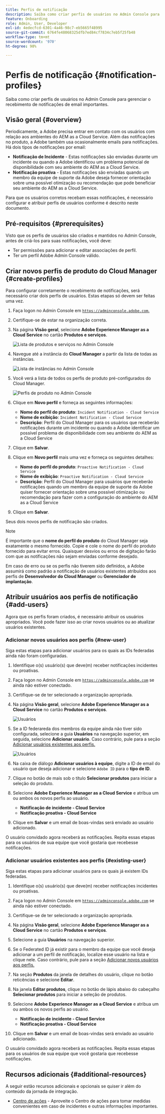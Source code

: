 ```yaml
---
title: Perfis de notificação
description: Saiba como criar perfis de usuários no Admin Console para gerenciar o recebimento de notificações de email importantes.
feature: Onboarding
role: Admin, User, Developer
exl-id: 4edecfcd-6301-4a46-98c7-eb5665f48995
source-git-commit: 6764fe48068325dfb7ed84cf7834c7eb5f25fb48
workflow-type: tm+mt
source-wordcount: '970'
ht-degree: 98%

---
```



# Perfis de notificação {#notification-profiles}

Saiba como criar perfis de usuários no Admin Console para gerenciar o recebimento de notificações de email importantes.

## Visão geral {#overview}

Periodicamente, a Adobe precisa entrar em contato com os usuários com relação aos ambientes do AEM as a Cloud Service. Além das notificações no produto, a Adobe também usa ocasionalmente emails para notificações. Há dois tipos de notificações por email:

* **Notificação de Incidente** - Estas notificações são enviadas durante um incidente ou quando a Adobe identificou um problema potencial de disponibilidade com seu ambiente do AEM as a Cloud Service.
* **Notificação proativa** - Estas notificações são enviadas quando um membro da equipe de suporte da Adobe deseja fornecer orientação sobre uma possível otimização ou recomendação que pode beneficiar seu ambiente do AEM as a Cloud Service.

Para que os usuários corretos recebam essas notificações, é necessário configurar e atribuir perfis de usuários conforme é descrito neste documento.

## Pré-requisitos {#prerequisites}

Visto que os perfis de usuários são criados e mantidos no Admin Console, antes de criá-los para suas notificações, você deve:

* Ter permissões para adicionar e editar associações de perfil.
* Ter um perfil Adobe Admin Console válido.

## Criar novos perfis de produto do Cloud Manager {#create-profiles}

Para configurar corretamente o recebimento de notificações, será necessário criar dois perfis de usuários. Estas etapas só devem ser feitas uma vez.

1. Faça logon no Admin Console em [`https://adminconsole.adobe.com`.](https://adminconsole.adobe.com)

1. Certifique-se de estar na organização correta.

1. Na página **Visão geral**, selecione **Adobe Experience Manager as a Cloud Service** no cartão **Produtos e serviços**.

   ![Lista de produtos e serviços no Admin Console](assets/products_services.png)

1. Navegue até a instância do **Cloud Manager** a partir da lista de todas as instâncias.

   ![Lista de instâncias no Admin Console](assets/cloud_manager_instance.png)

1. Você verá a lista de todos os perfis de produto pré-configurados do Cloud Manager.

   ![Perfis de produto no Admin Console](assets/cloud_manager_profiles.png)

1. Clique em **Novo perfil** e forneça as seguintes informações:

   * **Nome do perfil do produto**: `Incident Notification - Cloud Service`
   * **Nome de exibição**: `Incident Notification - Cloud Service`
   * **Descrição**: Perfil do Cloud Manager para os usuários que receberão notificações durante um incidente ou quando a Adobe identificar um possível problema de disponibilidade com seu ambiente do AEM as a Cloud Service

1. Clique em **Salvar**.

1. Clique em **Novo perfil** mais uma vez e forneça os seguintes detalhes:

   * **Nome do perfil do produto**: `Proactive Notification - Cloud Service`
   * **Nome de exibição**: `Proactive Notification - Cloud Service`
   * **Descrição**: Perfil do Cloud Manager para usuários que receberão notificações quando um membro da equipe de suporte da Adobe quiser fornecer orientação sobre uma possível otimização ou recomendação para fazer com a configuração do ambiente do AEM as a Cloud Service

1. Clique em **Salvar**.

Seus dois novos perfis de notificação são criados.

>[!NOTE]
>
>É importante que o **nome do perfil do produto** do Cloud Manager seja exatamente o mesmo fornecido. Copie e cole o nome do perfil do produto fornecido para evitar erros. Quaisquer desvios ou erros de digitação farão com que as notificações não sejam enviadas conforme desejado.
>
>Em caso de erro ou se os perfis não tiverem sido definidos, a Adobe assumirá como padrão a notificação de usuários existentes atribuídos aos perfis de **Desenvolvedor do Cloud Manager** ou **Gerenciador de implantação**.

## Atribuir usuários aos perfis de notificação {#add-users}

Agora que os perfis foram criados, é necessário atribuir os usuários apropriados. Você pode fazer isso ao criar novos usuários ou ao atualizar usuários existentes.

### Adicionar novos usuários aos perfis {#new-user}

Siga estas etapas para adicionar usuários para os quais as IDs federadas ainda não foram configuradas.

1. Identifique o(s) usuário(s) que deve(m) receber notificações incidentes ou proativas.

1. Faça logon no Admin Console em [`https://adminconsole.adobe.com`](https://adminconsole.adobe.com) se ainda não estiver conectado.

1. Certifique-se de ter selecionado a organização apropriada.

1. Na página **Visão geral**, selecione **Adobe Experience Manager as a Cloud Service** no cartão **Produtos e serviços**.

   ![Usuários](assets/product_services.png)

1. Se a ID federareda dos membros da equipe ainda não tiver sido configurada, selecione a guia **Usuários** na navegação superior, em seguida, selecione **Adicionar usuário**. Caso contrário, pule para a seção [Adicionar usuários existentes aos perfis.](#existing-users)

   ![Usuários](assets/cloud_manager_add_user.png)

1. Na caixa de diálogo **Adicionar usuários à equipe**, digite a ID de email do usuário que deseja adicionar e selecione `Adobe ID` para o **tipo de ID**.

1. Clique no botão de mais sob o título **Selecionar produtos** para iniciar a seleção do produto.

1. Selecione **Adobe Experience Manager as a Cloud Service** e atribua um ou ambos os novos perfis ao usuário.

   * **Notificação de incidente - Cloud Service**
   * **Notificação proativa - Cloud Service**

1. Clique em **Salvar** e um email de boas-vindas será enviado ao usuário adicionado.

O usuário convidado agora receberá as notificações. Repita essas etapas para os usuários de sua equipe que você gostaria que recebesse notificações.

### Adicionar usuários existentes aos perfis {#existing-user}

Siga estas etapas para adicionar usuários para os quais já existem IDs federadas.

1. Identifique o(s) usuário(s) que deve(m) receber notificações incidentes ou proativas.

1. Faça logon no Admin Console em [`https://adminconsole.adobe.com`](https://adminconsole.adobe.com) se ainda não estiver conectado.

1. Certifique-se de ter selecionado a organização apropriada.

1. Na página **Visão geral**, selecione **Adobe Experience Manager as a Cloud Service** no cartão **Produtos e serviços**.

1. Selecione a guia **Usuários** na navegação superior.

1. Se o Federated ID já existir para o membro da equipe que você deseja adicionar a um perfil de notificação, localize esse usuário na lista e clique nele. Caso contrário, pule para a seção [Adicionar novos usuários aos perfis.](#add-user)

1. Na seção **Produtos** da janela de detalhes do usuário, clique no botão reticências e selecione **Editar**.

1. Na janela **Editar produtos**, clique no botão de lápis abaixo do cabeçalho **Selecionar produtos** para iniciar a seleção de produtos.

1. Selecione **Adobe Experience Manager as a Cloud Service** e atribua um ou ambos os novos perfis ao usuário.

   * **Notificação de incidente - Cloud Service**
   * **Notificação proativa - Cloud Service**

1. Clique em **Salvar** e um email de boas-vindas será enviado ao usuário adicionado.

O usuário convidado agora receberá as notificações. Repita essas etapas para os usuários de sua equipe que você gostaria que recebesse notificações.

## Recursos adicionais {#additional-resources}

A seguir estão recursos adicionais e opcionais se quiser ir além do conteúdo da jornada de integração.

* [Centro de ações](/help/operations/actions-center.md) - Aproveite o Centro de ações para tomar medidas convenientes em caso de incidentes e outras informações importantes.
